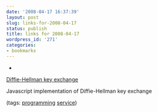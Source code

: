 ```yaml
---
date: '2008-04-17 16:37:39'
layout: post
slug: links-for-2008-04-17
status: publish
title: links for 2008-04-17
wordpress_id: '271'
categories:
- bookmarks
---
```



	
  *
		

[Diffie-Hellman key exchange](http://nighthawk.enanocms.org/workbench/diffiehellman/diffiehellman.php)


		

Javascript implementation of Diffie-Hellman key exchange


		

(tags: [programming](http://del.icio.us/eob/programming) [service](http://del.icio.us/eob/service))


	



